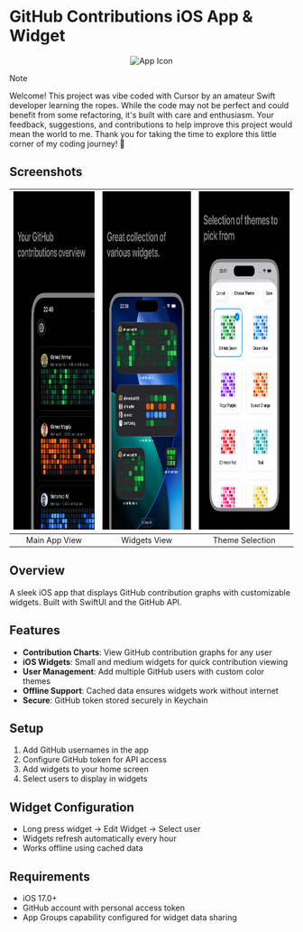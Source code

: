 # GitHub Contributions iOS App & Widget

<p align="center">
  <img src="resources/icon.png" width="128" height="128" alt="App Icon">
</p>

> [!NOTE]
> Welcome! This project was vibe coded with Cursor by an amateur Swift developer learning the ropes. While the code may not be perfect and could benefit from some refactoring, it's built with care and enthusiasm. Your feedback, suggestions, and contributions to help improve this project would mean the world to me. Thank you for taking the time to explore this little corner of my coding journey! 🚀

## Screenshots

| <img src="resources/screenshots/ios/en-US_display_69_01.jpg" width="300" height="600" alt="Screenshot 1"> | <img src="resources/screenshots/ios/en-US_display_69_02.jpg" width="300" height="600" alt="Screenshot 2"> | <img src="resources/screenshots/ios/en-US_display_69_03.jpg" width="300" height="600" alt="Screenshot 3"> |
| :-------------------------------------------------------------------------------------------------------: | :-------------------------------------------------------------------------------------------------------: | :-------------------------------------------------------------------------------------------------------: |
|                                               Main App View                                               |                                               Widgets View                                                |                                              Theme Selection                                              |

## Overview

A sleek iOS app that displays GitHub contribution graphs with customizable widgets. Built with SwiftUI and the GitHub API.

## Features

- **Contribution Charts**: View GitHub contribution graphs for any user
- **iOS Widgets**: Small and medium widgets for quick contribution viewing
- **User Management**: Add multiple GitHub users with custom color themes
- **Offline Support**: Cached data ensures widgets work without internet
- **Secure**: GitHub token stored securely in Keychain

## Setup

1. Add GitHub usernames in the app
2. Configure GitHub token for API access
3. Add widgets to your home screen
4. Select users to display in widgets

## Widget Configuration

- Long press widget → Edit Widget → Select user
- Widgets refresh automatically every hour
- Works offline using cached data

## Requirements

- iOS 17.0+
- GitHub account with personal access token
- App Groups capability configured for widget data sharing
